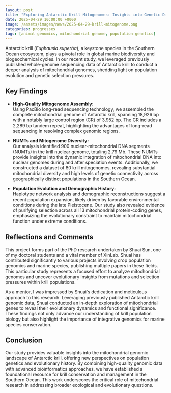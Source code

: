 ```yaml
---
layout: post
title: "Exploring Antarctic Krill Mitogenomes: Insights into Genetic Diversity and Population Dynamics"
date: 2025-04-29 10:00:00 +0000
image: /assets/images/news/2025-04-29-krill-mitogenome.png
categories: progresses
tags: [animal genomics, mitochondrial genome, population genetics]
---
```


Antarctic krill (*Euphausia superba*), a keystone species in the Southern Ocean ecosystem, plays a pivotal role in global marine biodiversity and biogeochemical cycles. In our recent study, we leveraged previously published whole-genome sequencing data of Antarctic krill to conduct a deeper analysis of mitochondrial genomes, shedding light on population evolution and genetic selection pressures.

## Key Findings

- **High-Quality Mitogenome Assembly:**  
  Using PacBio long-read sequencing technology, we assembled the complete mitochondrial genome of Antarctic krill, spanning 18,926 bp with a notably large control region (CR) of 3,952 bp. The CR includes a 2,289 bp tandem repeat, highlighting the advantages of long-read sequencing in resolving complex genomic regions.

- **NUMTs and Mitogenome Diversity:**  
  Our analysis identified 900 nuclear-mitochondrial DNA segments (NUMTs) in the krill nuclear genome, totaling 2.79 Mb. These NUMTs provide insights into the dynamic integration of mitochondrial DNA into nuclear genomes during and after speciation events. Additionally, we constructed a dataset of 80 krill mitogenomes, revealing substantial mitochondrial diversity and high levels of genetic connectivity across geographically distinct populations in the Southern Ocean.

- **Population Evolution and Demographic History:**  
  Haplotype network analysis and demographic reconstructions suggest a recent population expansion, likely driven by favorable environmental conditions during the late Pleistocene. Our study also revealed evidence of purifying selection across all 13 mitochondrial protein-coding genes, emphasizing the evolutionary constraint to maintain mitochondrial function under extreme conditions.

## Reflections and Comments

This project forms part of the PhD research undertaken by Shuai Sun, one of my doctoral students and a vital member of XinLab. Shuai has contributed significantly to various projects involving crop population genomics and marine species, publishing multiple papers in these fields. This particular study represents a focused effort to analyze mitochondrial genomes and uncover evolutionary insights from mutations and selection pressures within krill populations.

As a mentor, I was impressed by Shuai's dedication and meticulous approach to this research. Leveraging previously published Antarctic krill genomic data, Shuai conducted an in-depth exploration of mitochondrial genes to reveal their evolutionary dynamics and functional significance. These findings not only advance our understanding of krill population biology but also highlight the importance of integrative genomics for marine species conservation.

## Conclusion

Our study provides valuable insights into the mitochondrial genomic landscape of Antarctic krill, offering new perspectives on population genetics and evolutionary history. By combining high-quality genomic data with advanced bioinformatics approaches, we have established a foundational resource for krill conservation and management in the Southern Ocean. This work underscores the critical role of mitochondrial research in addressing broader ecological and evolutionary questions.
